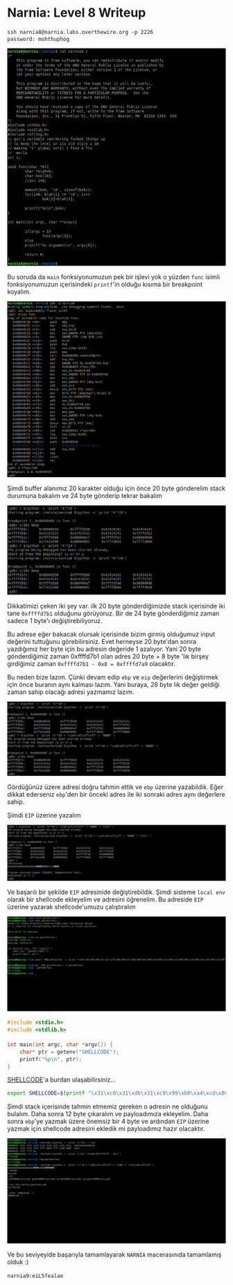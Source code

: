 # Narnia: Level 8 Writeup

    ssh narnia8@narnia.labs.overthewire.org -p 2226
    password: mohthuphog

![code](img/8/code.png)

Bu soruda da `main` fonksiyonumuzun pek bir işlevi yok o yüzden `func` isimli fonksiyonumuzun içerisindeki `printf`'in olduğu kısıma bir breakpoint koyalım.

![0](img/8/0.png)

Şimdi buffer alanımız 20 karakter olduğu için önce 20 byte gönderelim stack durumuna bakalım ve 24 byte gönderip tekrar bakalım

![1](img/8/1.png)

Dikkatimizi çeken iki şey var. ilk 20 byte gönderdiğimizde stack içerisinde iki tane `0xffffd7b1` olduğunu görüyoruz. Bir de 24 byte gönderdiğimiz zaman sadece 1 byte'ı değiştirebiliyoruz.

Bu adrese eğer bakacak olursak içerisinde bizim girmiş olduğumuz input değerini tuttuğunu görebilirsiniz. Evet herneyse 20 byte'dan sonra yazdığımız her byte için bu adresin değeride 1 azalıyor. Yani 20 byte gönderdiğimiz zaman 0xffffd7b1 olan adres 20 byte + 8 byte 'lık birşey girdiğimiz zaman `0xffffd7b1 - 0x8 = 0xffffd7a9` olacaktır.

Bu neden bize lazım. Çünki devam edip `ebp` ve `eip` değerlerini değiştirmek için önce buranın aynı kalması lazım. Yani buraya, 28 byte lık değer geldiği zaman sahip olacağı adresi yazmamız lazım.

![2](img/8/2.png)

Gördüğünüz üzere adresi doğru tahmin ettik ve `ebp` üzerine yazabildik. Eğer dikkat ederseniz `ebp`'den bir önceki adres ile iki sonraki adres aynı değerlere sahip.

Şimdi `EIP` üzerine yazalım

![3](img/8/3.png)

Ve başarılı bir şekilde `EIP` adresinide değiştirebildik. Şimdi sisteme `local env` olarak bir shellcode ekleyelim ve adresini öğrenelim. Bu adreside `EIP` üzerine yazarak shellcode'umuzu çalıştıralım

![4](img/8/4.png)

```C
#include <stdio.h>
#include <stdlib.h>

int main(int argc, char *argv[]) {
    char* ptr = getenv("SHELLCODE");
    printf("%p\n", ptr);
}
```

[SHELLCODE](https://www.exploit-db.com/papers/13030)'a burdan ulaşabilirsiniz...

```bash
export SHELLCODE=$(printf "\x31\xc0\x31\xdb\x31\xc9\x99\xb0\xa4\xcd\x80\x6a\x0b\x58\x51\x68\x2f\x2f\x73\x68\x68\x2f\x62\x69\x6e\x89\xe3\x51\x89\xe2\x53\x89\xe1\xcd\x80")
```

Şimdi stack içerisinde tahmin etmemiz gereken o adresin ne olduğunu bulalım. Daha sonra 12 byte çıkaralım ve payloadımıza ekleyelim. Daha sonra `ebp`'ye yazmak üzere önemsiz bir 4 byte ve ardından `EIP` üzerine yazmak için shellcode adresini ekledik mi payloadımız hazır olacaktır.

![5](img/8/5.png)

Ve bu seviyeyide başarıyla tamamlayarak `NARNIA` macerasınıda tamamlamış olduk :)

`narnia9:eiL5fealae`
